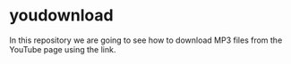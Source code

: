 # youdownload
In this repository we are going to see how to download MP3 files from the YouTube page using the link.
